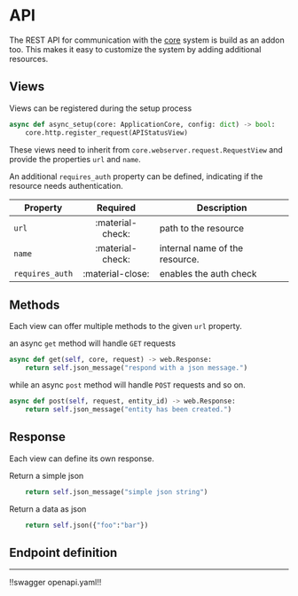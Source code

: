 # API
The REST API for communication with the [core](/core/) system is build as an addon too.
This makes it easy to customize the system by adding additional resources.

## Views
Views can be registered during the setup process

```python
async def async_setup(core: ApplicationCore, config: dict) -> bool:
    core.http.register_request(APIStatusView)
```

These views need to inherit from `core.webserver.request.RequestView`
and provide the properties `url` and `name`.

An additional `requires_auth` property can be defined, indicating if the resource needs authentication.

| Property        | Required | Description                          |
| -----------     | :--------: | ---------------------------------- |
| `url`           | :material-check: | path to the resource |
| `name`          | :material-check: | internal name of the resource. |
| `requires_auth` | :material-close: | enables the auth check |

## Methods
Each view can offer multiple methods to the given `url` property.

an async `get` method will handle `GET` requests
```python
async def get(self, core, request) -> web.Response:
    return self.json_message("respond with a json message.")
```

while an async `post` method will handle `POST` requests and so on.
```python
async def post(self, request, entity_id) -> web.Response:
    return self.json_message("entity has been created.")
```

## Response
Each view can define its own response.

Return a simple json
```python
    return self.json_message("simple json string")
```

Return a data as json
```python
    return self.json({"foo":"bar"})
```

## Endpoint definition
---

!!swagger openapi.yaml!!
